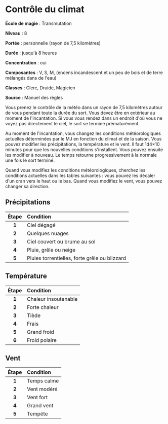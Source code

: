 # Contrôle du climat

**École de magie** : Transmutation

**Niveau** : 8

**Portée** : personnelle (rayon de 7,5 kilomètres)

**Durée** : jusqu'à 8 heures

**Concentration** : oui

**Composantes** : V, S, M, (encens incandescent et un peu de bois et de terre mélangés dans de l'eau)

**Classes** : Clerc, Druide, Magicien

**Source** : Manuel des règles

Vous prenez le contrôle de la météo dans un rayon de 7,5  kilomètres autour de vous pendant toute la durée du sort. Vous devez être en extérieur au moment de l'incantation. Si vous vous rendez dans un endroit d'où vous ne voyez pas directement le ciel, le sort se termine prématurément.

Au moment de l'incantation, vous changez les conditions météorologiques actuelles déterminées par le MJ en fonction du climat et de la saison. Vous pouvez modifier les précipitations, la température et le vent. Il faut 1d4×10 minutes pour que les nouvelles conditions s'installent. Vous pouvez ensuite les modifier à nouveau. Le temps retourne progressivement à la normale une fois le sort terminé.

Quand vous modifiez les conditions météorologiques, cherchez les conditions actuelles dans les tables suivantes : vous pouvez les décaler d'un cran vers le haut ou le bas. Quand vous modifiez le vent, vous pouvez changer sa direction.

## Précipitations
<div class="table-container">

|Étape|Condition|
|:-:|:-|
|**1**|Ciel dégagé|
|**2**|Quelques nuages|
|**3**|Ciel couvert ou brume au sol|
|**4**|Pluie, grêle ou neige|
|**5**|Pluies torrentielles, forte grêle ou blizzard|

</div>

## Température
<div class="table-container">

|Étape|Condition|
|:-:|:-|
|**1**|Chaleur insoutenable|
|**2**|Forte chaleur|
|**3**|Tiède|
|**4**|Frais|
|**5**|Grand froid|
|**6**|Froid polaire|

</div>

## Vent
<div class="table-container">

|Étape|Condition|
|:-:|:-|
|**1**|Temps calme|
|**2**|Vent modéré|
|**3**|Vent fort|
|**4**|Grand vent|
|**5**|Tempête|

</div>
